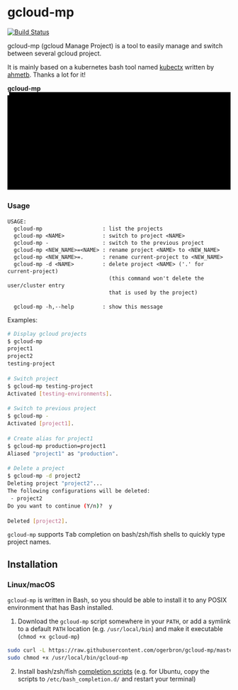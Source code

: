 # gcloud-mp
[![Build Status](https://travis-ci.org/ogerbron/gcloud-mp.svg?branch=master)](https://travis-ci.org/ogerbron/gcloud-mp/)

gcloud-mp (gcloud Manage Project) is a tool to easily manage and switch between several gcloud project.

It is mainly based on a kubernetes bash tool named [kubectx](https://github.com/ahmetb/kubectx/) 
written by [ahmetb](https://github.com/ahmetb/). Thanks a lot for it! 

**gcloud-mp**
![gcloud-mp demo GIF](img/gcloud-mp-demo.gif)

### Usage
```
USAGE:
  gcloud-mp                   : list the projects
  gcloud-mp <NAME>            : switch to project <NAME>
  gcloud-mp -                 : switch to the previous project
  gcloud-mp <NEW_NAME>=<NAME> : rename project <NAME> to <NEW_NAME>
  gcloud-mp <NEW_NAME>=.      : rename current-project to <NEW_NAME>
  gcloud-mp -d <NAME>         : delete project <NAME> ('.' for current-project)
                                (this command won't delete the user/cluster entry
                                that is used by the project)

  gcloud-mp -h,--help         : show this message
```

Examples:
```sh
# Display gcloud projects
$ gcloud-mp
project1
project2
testing-project

# Switch project
$ gcloud-mp testing-project
Activated [testing-environments].

# Switch to previous project
$ gcloud-mp -
Activated [project1].

# Create alias for project1
$ gcloud-mp production=project1
Aliased "project1" as "production".

# Delete a project
$ gcloud-mp -d project2
Deleting project "project2"...
The following configurations will be deleted:
 - project2
Do you want to continue (Y/n)?  y

Deleted [project2].
```

`gcloud-mp` supports <kbd>Tab</kbd> completion on bash/zsh/fish shells to quickly type project names.

## Installation

### Linux/macOS

`gcloud-mp` is written in Bash, so you should be able to install
it to any POSIX environment that has Bash installed.

1. Download the `gcloud-mp` script somewhere in your `PATH`, or add a symlink to a default `PATH` location (e.g. `/usr/local/bin`) and make it executable (`chmod +x gcloud-mp`)
```bash
sudo curl -L https://raw.githubusercontent.com/ogerbron/gcloud-mp/master/gcloud-mp -o /usr/local/bin/gcloud-mp
sudo chmod +x /usr/local/bin/gcloud-mp
```
2. Install bash/zsh/fish [completion scripts](completion/) (e.g. for Ubuntu, copy the scripts to `/etc/bash_completion.d/`
and restart your terminal)
